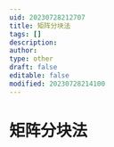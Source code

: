 ```yaml
---
uid: 20230728212707
title: 矩阵分块法
tags: []
description: 
author: 
type: other
draft: false
editable: false
modified: 20230728214100
---
```


# 矩阵分块法